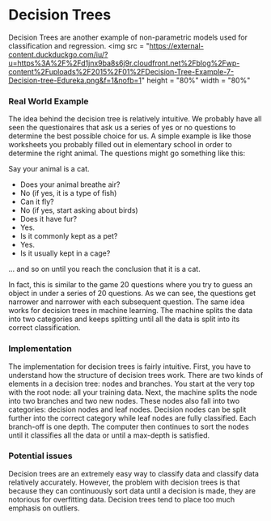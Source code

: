 # Decision Trees
Decision Trees are another example of non-parametric models used for classification and regression.
<img src = "https://external-content.duckduckgo.com/iu/?u=https%3A%2F%2Fd1jnx9ba8s6j9r.cloudfront.net%2Fblog%2Fwp-content%2Fuploads%2F2015%2F01%2FDecision-Tree-Example-7-Decision-tree-Edureka.png&f=1&nofb=1" height = "80%" width = "80%"

### Real World Example
The idea behind the decision tree is relatively intuitive. We probably have all seen the questionaires that ask us a series of yes or no questions to determine the best possible choice for us. A simple example is like those worksheets you probably filled out in elementary school in order to determine the right animal. The questions might go something like this:

Say your animal is a cat.

- Does your animal breathe air?
- No (if yes, it is a type of fish)
- Can it fly?
- No (if yes, start asking about birds)
- Does it have fur?
- Yes.
- Is it commonly kept as a pet?
- Yes.
- Is it usually kept in a cage?

... and so on until you reach the conclusion that it is a cat. 

In fact, this is similar to the game 20 questions where you try to guess an object in under a series of 20 questions. As we can see, the questions get narrower and narrower with each subsequent question. The same idea works for decision trees in machine learning. The machine splits the data into two categories and keeps splitting until all the data is split into its correct classification.

### Implementation
The implementation for decision trees is fairly intuitive. First, you have to understand how the structure of decision trees work. There are two kinds of elements in a decision tree: nodes and branches. You start at the very top with the root node: all your training data. Next, the machine splits the node into two branches and two new nodes. These nodes also fall into two categories: decision nodes and leaf nodes. Decision nodes can be split further into the correct category while leaf nodes are fully classified. Each branch-off is one depth. The computer then continues to sort the nodes until it classifies all the data or until a max-depth is satisfied.

### Potential issues
Decision trees are an extremely easy way to classify data and classify data relatively accurately. However, the problem with decision trees is that because they can continuously sort data until a decision is made, they are notorious for overfitting data. Decision trees tend to place too much emphasis on outliers.

